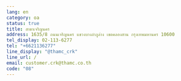 ```yaml
---
lang: en
category: oa
status: true
title: สาขาเจริญนคร
address: 1635/8 ถนนเจริญนคร แขวงบางลำภูล่าง เขตคลองสาน กรุงเทพมหานคร 10600
tel_display: 02-113-6277
tel: "+6621136277"
line_display: "@thamc_crk"
line_url: /
email: customer.crk@thamc.co.th
code: "08"
---
```

